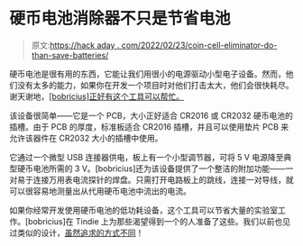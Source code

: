 # 硬币电池消除器不只是节省电池

> 原文:[https://hack aday . com/2022/02/23/coin-cell-eliminator-do-than-save-batteries/](https://hackaday.com/2022/02/23/coin-cell-eliminator-does-more-than-save-batteries/)

硬币电池是很有用的东西，它能让我们用很小的电源驱动小型电子设备。然而，他们没有太多的能力，如果你在开发一个项目时对他们打击太大，他们会很快耗尽。谢天谢地，[[bobricius]正好有这个工具可以帮忙。](https://hackaday.io/project/26896-coin-cell-battery-emulator-cr2016cr2032)

该设备很简单——它是一个 PCB，大小正好适合 CR2016 或 CR2032 硬币电池的插槽。由于 PCB 的厚度，标准板适合 CR2016 插槽，并且可以使用垫片 PCB 来允许该器件在 CR2032 大小的插槽中使用。

它通过一个微型 USB 连接器供电，板上有一个小型调节器，可将 5 V 电源降至典型硬币电池所需的 3 V。[bobricius]还为该设备提供了一个整洁的附加功能——一对易于连接万用表电流探针的焊盘。只需打开电路板上的跳线，连接一对导线，就可以很容易地测量出从代用硬币电池中流出的电流。

如果你经常开发使用硬币电池的低功耗设备，这个工具可以节省大量的实验室工作。[bobricius]在 Tindie 上为那些渴望得到一个的人准备了这些。我们以前也见过类似的设计，[虽然追求的方式不同](https://hackaday.com/2020/04/24/a-cr2032-battery-eliminator/)！